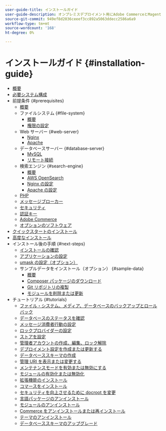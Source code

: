 ```yaml
---
user-guide-title: インストールガイド
user-guide-description: オンプレミスデプロイメント用にAdobe CommerceとMagento Open Sourceをインストールする方法を説明します。
source-git-commit: 949ef8d2036ceeef3cc892a5063ddecc2586a6a9
workflow-type: tm+mt
source-wordcount: '168'
ht-degree: 0%

---
```



# インストールガイド {#installation-guide}

- [概要](overview.md)
- [必要システム構成](system-requirements.md)
- 前提条件 {#prerequisites}
   - [概要](prerequisites/overview.md)
   - ファイルシステム {#file-system}
      - [概要](prerequisites/file-system/overview.md)
      - [権限の設定](prerequisites/file-system/configure-permissions.md)
   - Web サーバー {#web-server}
      - [Nginx](prerequisites/web-server/nginx.md)
      - [Apache](prerequisites/web-server/apache.md)
   - データベースサーバー {#database-server}
      - [MySQL](prerequisites/database/mysql.md)
      - [リモート接続](prerequisites/database/mysql-remote.md)
   - 検索エンジン {#search-engine}
      - [概要](prerequisites/search-engine/overview.md)
      - [AWS OpenSearch](prerequisites/search-engine/aws-opensearch.md)
      - [Nginx の設定](prerequisites/search-engine/configure-nginx.md)
      - [Apache の設定](prerequisites/search-engine/configure-apache.md)
   - [PHP](prerequisites/php-settings.md)
   - [メッセージブローカー](prerequisites/rabbitmq.md)
   - [セキュリティ](prerequisites/security.md)
   - [認証キー](prerequisites/authentication-keys.md)
   - [Adobe Commerce](prerequisites/commerce.md)
   - [オプションのソフトウェア](prerequisites/optional-software.md)
- [クイックスタートのインストール](composer.md)
- [高度なインストール](advanced.md)
- インストール後の手順 {#next-steps}
   - [インストールの確認](next-steps/verify.md)
   - [アプリケーションの設定](next-steps/configuration.md)
   - [umask の設定（オプション）](next-steps/set-umask.md)
   - サンプルデータをインストール（オプション） {#sample-data}
      - [概要](sample-data/overview.md)
      - [Composer パッケージのダウンロード](sample-data/composer-packages.md)
      - [Git リポジトリの複製](sample-data/git-repositories.md)
      - [モジュールを削除または更新](sample-data/remove-or-update.md)
- チュートリアル {#tutorials}
   - [ファイル・システム、メディア、データベースのバックアップとロールバック](tutorials/backup.md)
   - [データベースのステータスを確認](tutorials/database-status.md)
   - [メッセージ消費者行動の設定](tutorials/message-consumers.md)
   - [ロックプロバイダーの設定](tutorials/lock-provider.md)
   - [ストアを設定](tutorials/store.md)
   - [管理者アカウントの作成、編集、ロック解除](tutorials/admin.md)
   - [デプロイメント設定を作成または更新する](tutorials/deployment.md)
   - [データベーススキーマの作成](tutorials/database.md)
   - [管理 URI を表示または変更する](tutorials/admin-uri.md)
   - [メンテナンスモードを有効または無効にする](tutorials/maintenance-mode.md)
   - [モジュールの有効化または無効化](tutorials/manage-modules.md)
   - [拡張機能のインストール](tutorials/extensions.md)
   - [コマースをインストール](tutorials/install.md)
   - [セキュリティを向上させるために docroot を変更](tutorials/docroot.md)
   - [言語パッケージのアンインストール](tutorials/language-packages.md)
   - [モジュールのアンインストール](tutorials/uninstall-modules.md)
   - [Commerce をアンインストールまたは再インストール](tutorials/uninstall.md)
   - [テーマのアンインストール](tutorials/themes.md)
   - [データベーススキーマのアップグレード](tutorials/database-upgrade.md)
